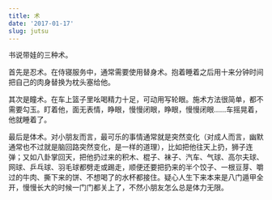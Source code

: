 ```yaml
---
title: 术
date: '2017-01-17'
slug: jutsu
---
```


书说带娃的三种术。

首先是忍术。在侍寝服务中，通常需要使用替身术。抱着睡着之后用十来分钟时间把自己的肉身替换为枕头塞给他。

其次是瞳术。在车上篮子里吆喝精力十足，可动用写轮眼。施术方法很简单，都不需要勾玉。盯着他，面无表情，睁眼，慢慢闭眼，睁眼，慢慢闭眼……车摇晃着，他就睡着了。

最后是体术。对小朋友而言，最可乐的事情通常就是突然变化（对成人而言，幽默通常也不过就是脑回路突然变化，是一样的道理），比如把他往天上扔，狮子连弹；又如八卦掌回天，把他扔过来的积木、棍子、袜子、汽车、气球、高尔夫球、网球、乒乓球、羽毛球都劈走或踢走，顺便还要把扔来的半个饺子、一根豆芽、嚼过的牛肉、撕下来的饼、不想喝了的水杯都接住。疑心人生下来本来是八门遁甲全开，慢慢长大的时候一门门都关上了，不然小朋友怎么总是体力无限。
